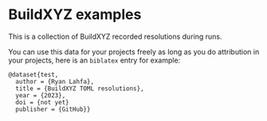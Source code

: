 # BuildXYZ examples

This is a collection of BuildXYZ recorded resolutions during runs.

You can use this data for your projects freely as long as you do attribution in your projects, here is an `biblatex` entry for example:
```biblatex
@dataset{test,
  author = {Ryan Lahfa},
  title = {BuildXYZ TOML resolutions},
  year = {2023},
  doi = {not yet}
  publisher = {GitHub}}
```
